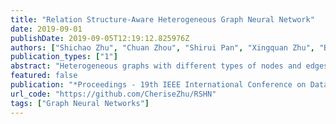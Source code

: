 ```yaml
---
title: "Relation Structure-Aware Heterogeneous Graph Neural Network"
date: 2019-09-01
publishDate: 2019-09-05T12:19:12.825976Z
authors: ["Shichao Zhu", "Chuan Zhou", "Shirui Pan", "Xingquan Zhu", "Bin Wang"]
publication_types: ["1"]
abstract: "Heterogeneous graphs with different types of nodes and edges are ubiquitous and have immense value in many applications. Existing works on modeling heterogeneous graphs usually follow the idea of splitting a heterogeneous graph into multiple homogeneous subgraphs. This is ineffective in exploiting hidden rich semantic associations between different types of edges for large-scale multi-relational graphs. In this paper, we propose Relation Structure-Aware Heterogeneous Graph Neural Network (RSHN), a unified model that integrates graph and its coarsened line graph to embed both nodes and edges in heterogeneous graphs without requiring any prior knowledge such as meta-path. To tackle the heterogeneity of edge connections, RSHN first creates a Coarsened Line Graph Neural Network (CL-GNN) to excavate edge-centric relation structural features that respect the latent associations of different types of edges based on coarsened line graph. After that, a Heterogeneous Graph Neural Network (H-GNN) is used to leverage implicit messages from neighbor nodes and edges propagating among nodes in heterogeneous graphs. As a result, different types of nodes and edges can enhance their embedding through mutual integration and promotion. Experiments and comparisons, based on semi-supervised classification tasks on large scale heterogeneous networks with over a hundred types of edges, show that RSHN significantly outperforms state-of-the-arts."
featured: false
publication: "*Proceedings - 19th IEEE International Conference on Data Mining, ICDM 2019*"
url_code: "https://github.com/CheriseZhu/RSHN"
tags: ["Graph Neural Networks"]
---
```



